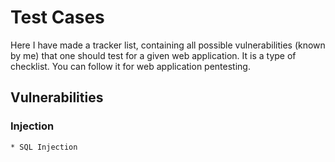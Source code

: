# Test Cases

Here I have made a tracker list, containing all possible vulnerabilities (known by me) that one should test for a given web application. It is a type of checklist. You can follow it for web application pentesting.

## Vulnerabilities
  ### Injection
    * SQL Injection
